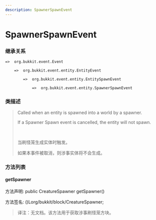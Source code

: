 ```yaml
---
description: SpawnerSpawnEvent
---
```


# SpawnerSpawnEvent

### 继承关系

    =>  org.bukkit.event.Event

        =>  org.bukkit.event.entity.EntityEvent

            =>  org.bukkit.event.entity.EntitySpawnEvent

                =>  org.bukkit.event.entity.SpawnerSpawnEvent

### 类描述

> Called when an entity is spawned into a world by a spawner.
> 
> If a Spawner Spawn event is cancelled, the entity will not spawn.
> 
> <br>
> 
> 当刷怪笼生成实体时触发。
> 
> 如果本事件被取消，则涉事实体将不会生成。

### 方法列表

#### getSpawner

方法声明: public CreatureSpawner getSpawner()

方法签名: ()Lorg/bukkit/block/CreatureSpawner;

> 译注：无文档。该方法用于获取涉事刷怪笼方块。